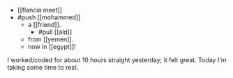 - [[flancia meet]]
- #push [[mohammed]]
  - a [[friend]].
    - #pull [[ald]]
  - from [[yemen]].
  - now in [[egypt]]!

I worked/coded for about 10 hours straight yesterday; it felt great. Today I'm taking some time to rest.
